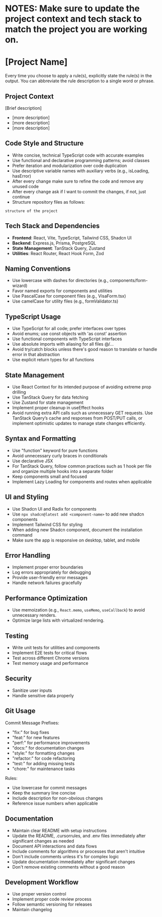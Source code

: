 # NOTES: Make sure to update the project context and tech stack to match the project you are working on.

# [Project Name]

Every time you choose to apply a rule(s), explicitly state the rule(s) in the output. You can abbreviate the rule description to a single word or phrase.

## Project Context

[Brief description]

-   [more description]
-   [more description]
-   [more description]

## Code Style and Structure

-   Write concise, technical TypeScript code with accurate examples
-   Use functional and declarative programming patterns; avoid classes
-   Prefer iteration and modularization over code duplication
-   Use descriptive variable names with auxiliary verbs (e.g., isLoading, hasError)
-   After every change make sure to refine the code and remove any unused code
-   After every change ask if I want to commit the changes, if not, just continue
-   Structure repository files as follows:

```plaintext
structure of the project
```

## Tech Stack and Dependencies

-   **Frontend**: React, Vite, TypeScript, Tailwind CSS, Shadcn UI
-   **Backend**: Express.js, Prisma, PostgreSQL
-   **State Management**: TanStack Query, Zustand
-   **Utilities**: React Router, React Hook Form, Zod

## Naming Conventions

-   Use lowercase with dashes for directories (e.g., components/form-wizard)
-   Favor named exports for components and utilities
-   Use PascalCase for component files (e.g., VisaForm.tsx)
-   Use camelCase for utility files (e.g., formValidator.ts)

## TypeScript Usage

-   Use TypeScript for all code; prefer interfaces over types
-   Avoid enums; use const objects with 'as const' assertion
-   Use functional components with TypeScript interfaces
-   Use absolute imports with aliasing for all files @/...
-   Avoid try/catch blocks unless there's good reason to translate or handle error in that abstraction
-   Use explicit return types for all functions

## State Management

-   Use React Context for its intended purpose of avoiding extreme prop drilling
-   Use TanStack Query for data fetching
-   Use Zustand for state management
-   Implement proper cleanup in useEffect hooks
-   Avoid running extra API calls such as unnecessary GET requests. Use TanStack Query’s cache and responses from POST/PUT calls, or implement optimistic updates to manage state changes efficiently.

## Syntax and Formatting

-   Use "function" keyword for pure functions
-   Avoid unnecessary curly braces in conditionals
-   Use declarative JSX
-   For TanStack Query, follow common practices such as 1 hook per file and organize multiple hooks into a separate folder
-   Keep components small and focused
-   Implement Lazy Loading for components and routes when applicable

## UI and Styling

-   Use Shadcn UI and Radix for components
-   Use `npx shadcn@latest add <component-name>` to add new shadcn components
-   Implement Tailwind CSS for styling
-   When adding new Shadcn component, document the installation command
-   Make sure the app is responsive on desktop, tablet, and mobile

## Error Handling

-   Implement proper error boundaries
-   Log errors appropriately for debugging
-   Provide user-friendly error messages
-   Handle network failures gracefully

## Performance Optimization

-   Use memoization (e.g., `React.memo`, `useMemo`, `useCallback`) to avoid unnecessary renders.
-   Optimize large lists with virtualized rendering.

## Testing

-   Write unit tests for utilities and components
-   Implement E2E tests for critical flows
-   Test across different Chrome versions
-   Test memory usage and performance

## Security

-   Sanitize user inputs
-   Handle sensitive data properly

## Git Usage

Commit Message Prefixes:

-   "fix:" for bug fixes
-   "feat:" for new features
-   "perf:" for performance improvements
-   "docs:" for documentation changes
-   "style:" for formatting changes
-   "refactor:" for code refactoring
-   "test:" for adding missing tests
-   "chore:" for maintenance tasks

Rules:

-   Use lowercase for commit messages
-   Keep the summary line concise
-   Include description for non-obvious changes
-   Reference issue numbers when applicable

## Documentation

-   Maintain clear README with setup instructions
-   Update the README, .cursorrules, and .env files immediately after significant changes as needed
-   Document API interactions and data flows
-   Include comments for algorithms or processes that aren't intuitive
-   Don't include comments unless it's for complex logic
-   Update documentation immediately after significant changes
-   Don't remove existing comments without a good reason

## Development Workflow

-   Use proper version control
-   Implement proper code review process
-   Follow semantic versioning for releases
-   Maintain changelog
